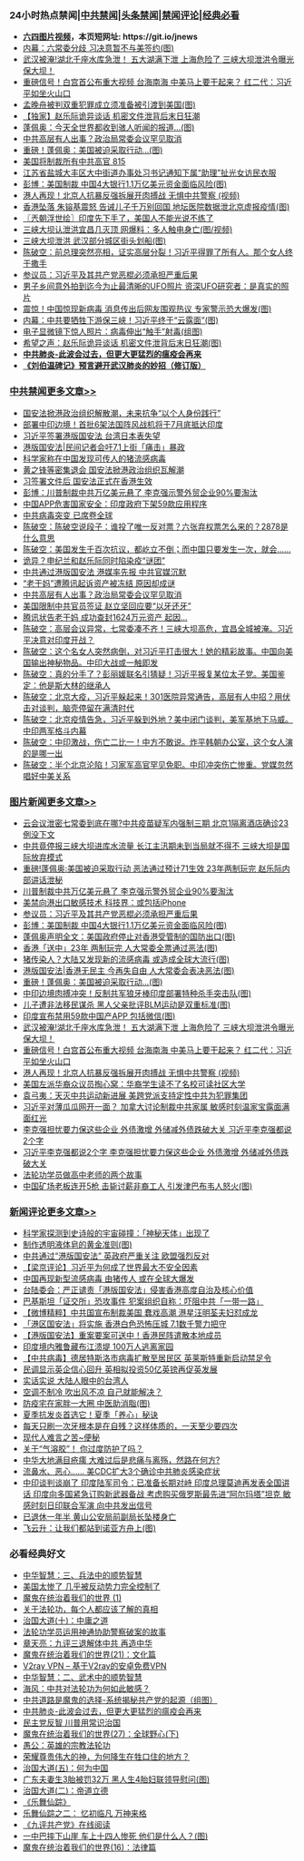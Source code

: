 <div id="tt">
<h3>24小时热点禁闻|<a href="#%E4%B8%AD%E5%85%B1%E7%A6%81%E9%97%BB%E6%9B%B4%E5%A4%9A%E6%96%87%E7%AB%A0">中共禁闻</a>|<a href="#%E5%9B%BE%E7%89%87%E6%96%B0%E9%97%BB%E6%9B%B4%E5%A4%9A%E6%96%87%E7%AB%A0">头条禁闻</a>|<a href="#%E6%96%B0%E9%97%BB%E8%AF%84%E8%AE%BA%E6%9B%B4%E5%A4%9A%E6%96%87%E7%AB%A0">禁闻评论|<a href="#%E5%BF%85%E7%9C%8B%E7%BB%8F%E5%85%B8%E5%A5%BD%E6%96%87">经典必看</a></h3>
<ul>
<li><b><a href="http://d1.bdrive.tk/64.mp4" target="_blank">六四图片视频</a>，本页短网址: https://git.io/jnews</b></li>
<li><a href="https://github.com/fqnews/bnews/blob/master/cbnews/20200630/1352745.md">内幕：六常委分歧 习决意暂不与美签约(图)</a></li>
<li><a href="https://github.com/fqnews/bnews/blob/master/topimagenews/20200630/1352741.md">武汉被淹!湖北千座水库急泄！ 五大湖满下泄 上海危险了 三峡大坝泄洪令曝光 保大坝！</a></li>
<li><a href="https://github.com/fqnews/bnews/blob/master/topimagenews/20200630/1352740.md">重磅信号！白宫首公布重大视频 台海南海 中美马上要干起来？ 红二代：习近平如坐火山口</a></li>
<li><a href="https://github.com/fqnews/bnews/blob/master/cnnews/20200630/1352983.md">孟晚舟被判双重犯罪成立须准备被引渡到美国(图)</a></li>
<li><a href="https://github.com/fqnews/bnews/blob/master/comments/20200630/1352817.md">【独家】赵乐际诡异谈话 机密文件泄背后末日狂潮</a></li>
<li><a href="https://github.com/fqnews/bnews/blob/master/cbnews/20200630/1353105.md">蓬佩奥：今天全世界都收到骇人听闻的报道...(图)</a></li>
<li><a href="https://github.com/fqnews/bnews/blob/master/cbnews/20200630/1353210.md">中共高层有人出事？政治局常委会议罕见取消</a></li>
<li><a href="https://github.com/fqnews/bnews/blob/master/topimagenews/20200630/1352945.md">重磅！蓬佩奥：美国被迫采取行动...(图)</a></li>
<li><a href="https://github.com/fqnews/bnews/blob/master/bannedvideo/20200630/1352849.md">美国将制裁所有中共高官 815</a></li>
<li><a href="https://github.com/fqnews/bnews/blob/master/weiquan/20200630/1352697.md">江苏省盐城大丰区大中街道办事处习书记通知下属&#8220;助理&#8221;扯光女访民衣服</a></li>
<li><a href="https://github.com/fqnews/bnews/blob/master/topimagenews/20200630/1353113.md">彭博：美国制裁 中国4大银行1.1万亿美元资金面临风险(图)</a></li>
<li><a href="https://github.com/fqnews/bnews/blob/master/topimagenews/20200630/1352739.md">港人再现！北京人抗暴反强拆展开肉搏战 无惧中共警察 (视频)</a></li>
<li><a href="https://github.com/fqnews/bnews/blob/master/cbnews/20200630/1352948.md">香港坠落 朱镕基震怒 告诫儿子千万别回国 地坛医院数据泄北京虚报疫情(图)</a></li>
<li><a href="https://github.com/fqnews/bnews/blob/master/ssgc/20200630/1352822.md">〖兲朝浮世绘〗印度先下手了，美国人不能光说不练了</a></li>
<li><a href="https://github.com/fqnews/bnews/blob/master/cbnews/20200630/1353114.md">三峡大坝认泄洪宜昌几灭顶 网爆料：多人触电身亡(图/视频)</a></li>
<li><a href="https://github.com/fqnews/bnews/blob/master/cbnews/20200630/1353005.md">三峡大坝泄洪 武汉部分城区街头划船(图)</a></li>
<li><a href="https://github.com/fqnews/bnews/blob/master/cbnews/20200630/1352897.md">陈破空：前总理突然亮相，证实高层分裂！习近平得罪了所有人。那个女人终于撒手 </a></li>
<li><a href="https://github.com/fqnews/bnews/blob/master/topimagenews/20200630/1353145.md">参议员：习近平及其共产党恶棍必须承担严重后果</a></li>
<li><a href="https://github.com/fqnews/bnews/blob/master/comments/20200630/1352810.md">男子乡间意外拍到迄今为止最清晰的UFO照片 资深UFO研究者：是真实的照片</a></li>
<li><a href="https://github.com/fqnews/bnews/blob/master/cbnews/20200630/1353043.md">震惊！中国惊现新病毒 消息传出后网友围观热议 专家警示恐大爆发(图)</a></li>
<li><a href="https://github.com/fqnews/bnews/blob/master/cbnews/20200630/1353104.md">内幕：中共要牺牲下游保三峡！习近平终于“云露面”(图)</a></li>
<li><a href="https://github.com/fqnews/bnews/blob/master/cnnews/20200630/1352871.md">电子显微镜下惊人照片：病毒伸出“触手”射毒(组图)</a></li>
<li><a href="https://github.com/fqnews/bnews/blob/master/cbnews/20200630/1352950.md">希望之声：赵乐际诡异谈话 机密文件泄背后末日狂潮(图)</a></li>
<li><b><a href="https://github.com/fqnews/bnews/blob/master/comments/20200211/1275071.md" target="_blank">中共肺炎-此波会过去，但更大更猛烈的瘟疫会再来</a></b></li>
<li><b><a href="https://github.com/fqnews/bnews/blob/master/comments/20200207/1272816.md" target="_blank">《刘伯温碑记》预言避开武汉肺炎的妙招（修订版）</a></b></li>
</ul>
</div>

<div class="catlist">
<h3><a href="https://github.com/fqnews/bnews/blob/master/cbnews/" target="_blank">中共禁闻</a><span><a href="https://github.com/fqnews/bnews/blob/master/cbnews/" target="_blank" rel="nofollow">更多文章>></a></span></h3>
<ul>
<li><a href="https://github.com/fqnews/bnews/blob/master/cbnews/20200630/1353517.md" target="_blank">国安法掀港政治组织解散潮，未来抗争“以个人身份践行”</a></li>
<li><a href="https://github.com/fqnews/bnews/blob/master/cbnews/20200630/1353512.md" target="_blank">部署中印边境！首批6架法国阵风战机将于7月底抵达印度</a></li>
<li><a href="https://github.com/fqnews/bnews/blob/master/cbnews/20200630/1353511.md" target="_blank">习近平签署港版国安法 台湾日本表失望</a></li>
<li><a href="https://github.com/fqnews/bnews/blob/master/cbnews/20200630/1353510.md" target="_blank">港版国安法|民间记者会吁7.1上街「痛击」暴政</a></li>
<li><a href="https://github.com/fqnews/bnews/blob/master/cbnews/20200630/1353451.md" target="_blank">科学家称在中国发现可传人的猪流感病毒</a></li>
<li><a href="https://github.com/fqnews/bnews/blob/master/cbnews/20200630/1353450.md" target="_blank">黄之锋等密集退会 国安法掀港政治组织瓦解潮</a></li>
<li><a href="https://github.com/fqnews/bnews/blob/master/cbnews/20200630/1353446.md" target="_blank">习签署文件后 国安法正式在香港生效</a></li>
<li><a href="https://github.com/fqnews/bnews/blob/master/cbnews/20200630/1353412.md" target="_blank">彭博：川普制裁中共万亿美元悬了 李克强示警外贸企业90%要淘汰</a></li>
<li><a href="https://github.com/fqnews/bnews/blob/master/cbnews/20200630/1353323.md" target="_blank">中国APP危害国家安全：印度政府下架59款应用程序</a></li>
<li><a href="https://github.com/fqnews/bnews/blob/master/cbnews/20200630/1353256.md" target="_blank">中共病毒突变 已席卷全球</a></li>
<li><a href="https://github.com/fqnews/bnews/blob/master/cbnews/20200630/1353227.md" target="_blank">陈破空：陈破空说段子：谁投了唯一反对票？六张弃权票怎么来的？2878是什么意思</a></li>
<li><a href="https://github.com/fqnews/bnews/blob/master/cbnews/20200630/1353226.md" target="_blank">陈破空：美国发生千百次抗议，都屹立不倒；而中国只要发生一次，就会&#8230;&#8230;</a></li>
<li><a href="https://github.com/fqnews/bnews/blob/master/cbnews/20200630/1353213.md" target="_blank">诡异？申纪兰和赵乐际同时陷染疫“谜团”</a></li>
<li><a href="https://github.com/fqnews/bnews/blob/master/cbnews/20200630/1353212.md" target="_blank">中共通过港版国安法 港媒率先报 中共官媒沉默</a></li>
<li><a href="https://github.com/fqnews/bnews/blob/master/cbnews/20200630/1353211.md" target="_blank">“老干妈”遭腾讯起诉资产被冻结 原因却成谜</a></li>
<li><a href="https://github.com/fqnews/bnews/blob/master/cbnews/20200630/1353210.md" target="_blank">中共高层有人出事？政治局常委会议罕见取消</a></li>
<li><a href="https://github.com/fqnews/bnews/blob/master/cbnews/20200630/1353209.md" target="_blank">美国限制中共官员签证 赵立坚回应要“以牙还牙”</a></li>
<li><a href="https://github.com/fqnews/bnews/blob/master/cbnews/20200630/1353208.md" target="_blank">腾讯状告老干妈 成功查封1624万元资产 起因&#8230;</a></li>
<li><a href="https://github.com/fqnews/bnews/blob/master/cbnews/20200630/1353184.md" target="_blank">陈破空：高层会议异常，七常委凑不齐！三峡大坝高危，宜昌全城被淹。习近平决意对印度开战？</a></li>
<li><a href="https://github.com/fqnews/bnews/blob/master/cbnews/20200630/1353183.md" target="_blank">陈破空：这个名女人突然病倒，对习近平打击很大！她的精彩故事。中国向美国输出神秘物品。中印大战或一触即发</a></li>
<li><a href="https://github.com/fqnews/bnews/blob/master/cbnews/20200630/1353182.md" target="_blank">陈破空：真的分手了？彭丽媛联名引猜疑！习近平报复某位太子党。美国鉴定：他是斯大林的继承人</a></li>
<li><a href="https://github.com/fqnews/bnews/blob/master/cbnews/20200630/1353181.md" target="_blank">陈破空：北京大疫，习近平躲起来！301医院异常通告，高层有人中招？用伏击对谈判，脑壳停留在满清时代</a></li>
<li><a href="https://github.com/fqnews/bnews/blob/master/cbnews/20200630/1353180.md" target="_blank">陈破空：北京疫情告急，习近平躲到外地？美中闭门谈判，美军基地下马威。中印两军格斗内幕</a></li>
<li><a href="https://github.com/fqnews/bnews/blob/master/cbnews/20200630/1353179.md" target="_blank">陈破空：中印激战，伤亡二比一！中方不敢说。炸平韩朝办公室，这个女人演的是哪一出</a></li>
<li><a href="https://github.com/fqnews/bnews/blob/master/cbnews/20200630/1353178.md" target="_blank">陈破空：半个北京沦陷！习家军高官罕见免职。中印冲突伤亡惨重。党媒忽然唱好中美关系</a></li>

</ul>
</div>
<div class="catlist">
<h3><a href="https://github.com/fqnews/bnews/blob/master/topimagenews/" target="_blank">图片新闻</a><span><a href="https://github.com/fqnews/bnews/blob/master/topimagenews/" target="_blank" rel="nofollow">更多文章>></a></span></h3>
<ul>
<li><a href="https://github.com/fqnews/bnews/blob/master/topimagenews/20200630/1353509.md" target="_blank">云会议泄密七常委到底在哪?中共疫苗疑军内强制三期 北京1隔离酒店确诊23例没下文</a></li>
<li><a href="https://github.com/fqnews/bnews/blob/master/topimagenews/20200630/1353508.md" target="_blank">中共竟停报三峡大坝进库水流量 长江主汛期未到当局就不得不 三峡大坝是国际放弃模式</a></li>
<li><a href="https://github.com/fqnews/bnews/blob/master/topimagenews/20200630/1353411.md" target="_blank">重磅!蓬佩奥:美国被迫采取行动 恶法通过预计71生效 23年两制玩完 赵乐际内部讲话泄秘</a></li>
<li><a href="https://github.com/fqnews/bnews/blob/master/topimagenews/20200630/1353366.md" target="_blank">川普制裁中共万亿美元悬了 李克强示警外贸企业90%要淘汰</a></li>
<li><a href="https://github.com/fqnews/bnews/blob/master/topimagenews/20200630/1353154.md" target="_blank">美禁向港出口敏感技术 科技界：或包括iPhone</a></li>
<li><a href="https://github.com/fqnews/bnews/blob/master/topimagenews/20200630/1353145.md" target="_blank">参议员：习近平及其共产党恶棍必须承担严重后果</a></li>
<li><a href="https://github.com/fqnews/bnews/blob/master/topimagenews/20200630/1353113.md" target="_blank">彭博：美国制裁 中国4大银行1.1万亿美元资金面临风险(图)</a></li>
<li><a href="https://github.com/fqnews/bnews/blob/master/topimagenews/20200630/1353103.md" target="_blank">蓬佩奥声明全文：美国政府停止对香港受管制的国防出口(图)</a></li>
<li><a href="https://github.com/fqnews/bnews/blob/master/topimagenews/20200630/1353041.md" target="_blank">香港「送中」23年 两制玩完 人大常委全票通过恶法(图)</a></li>
<li><a href="https://github.com/fqnews/bnews/blob/master/topimagenews/20200630/1353001.md" target="_blank">猪传染人？大陆又发现新的流感病毒 或造成全球大流行(图)</a></li>
<li><a href="https://github.com/fqnews/bnews/blob/master/topimagenews/20200630/1352946.md" target="_blank">港版国安法|香港无民主 今再失自由 人大常委会表决恶法(图)</a></li>
<li><a href="https://github.com/fqnews/bnews/blob/master/topimagenews/20200630/1352945.md" target="_blank">重磅！蓬佩奥：美国被迫采取行动&#8230;(图)</a></li>
<li><a href="https://github.com/fqnews/bnews/blob/master/topimagenews/20200630/1352944.md" target="_blank">中印边境肉搏冲突！反制共军狼牙棒印度部署特种杀手突击队(图)</a></li>
<li><a href="https://github.com/fqnews/bnews/blob/master/topimagenews/20200630/1352911.md" target="_blank">儿子遭非法移民谋杀 黑人父亲批评BLM运动是双重标准(图)</a></li>
<li><a href="https://github.com/fqnews/bnews/blob/master/topimagenews/20200630/1352910.md" target="_blank">印度宣布禁用59款中国产APP 包括微信(图)</a></li>
<li><a href="https://github.com/fqnews/bnews/blob/master/topimagenews/20200630/1352741.md" target="_blank">武汉被淹!湖北千座水库急泄！ 五大湖满下泄 上海危险了 三峡大坝泄洪令曝光 保大坝！</a></li>
<li><a href="https://github.com/fqnews/bnews/blob/master/topimagenews/20200630/1352740.md" target="_blank">重磅信号！白宫首公布重大视频 台海南海 中美马上要干起来？ 红二代：习近平如坐火山口</a></li>
<li><a href="https://github.com/fqnews/bnews/blob/master/topimagenews/20200630/1352739.md" target="_blank">港人再现！北京人抗暴反强拆展开肉搏战 无惧中共警察 (视频)</a></li>
<li><a href="https://github.com/fqnews/bnews/blob/master/topimagenews/20200630/1352738.md" target="_blank">美国左派华裔众议员掏心窝：华裔学生读不了名校可读社区大学</a></li>
<li><a href="https://github.com/fqnews/bnews/blob/master/topimagenews/20200629/1352660.md" target="_blank">袁弓夷：天灭中共运动新进展 美跨党派支持定性中共为犯罪集团</a></li>
<li><a href="https://github.com/fqnews/bnews/blob/master/topimagenews/20200629/1352659.md" target="_blank">习近平对薄瓜瓜网开一面？ 加拿大讨论制裁中共家属 敏感时刻温家宝露面满面红光</a></li>
<li><a href="https://github.com/fqnews/bnews/blob/master/topimagenews/20200629/1352658.md" target="_blank">李克强担忧要力保这些企业 外债激增 外储减外债跌破大关 习近平李克强都说2个字</a></li>
<li><a href="https://github.com/fqnews/bnews/blob/master/topimagenews/20200629/1352638.md" target="_blank">习近平李克强都说2个字 李克强担忧要力保这些企业 外债激增 外储减外债跌破大关</a></li>
<li><a href="https://github.com/fqnews/bnews/blob/master/comments/20200629/1352533.md" target="_blank">法轮功学员做高中老师的两个故事</a></li>
<li><a href="https://github.com/fqnews/bnews/blob/master/topimagenews/20200629/1352551.md" target="_blank">中国矿场老板连开5枪 击毙讨薪非裔工人 引发津巴布韦人怒火(图)</a></li>

</ul>
</div>
<div class="catlist">
<h3><a href="https://github.com/fqnews/bnews/blob/master/comments/" target="_blank">新闻评论</a><span><a href="https://github.com/fqnews/bnews/blob/master/comments/" target="_blank" rel="nofollow">更多文章>></a></span></h3>
<ul>
<li><a href="https://github.com/fqnews/bnews/blob/master/comments/20200630/1353447.md" target="_blank">科学家探测到史诗般的宇宙碰撞：「神秘天体」出现了</a></li>
<li><a href="https://github.com/fqnews/bnews/blob/master/comments/20200630/1353410.md" target="_blank">制作透明液体皂的黄金准则(图)</a></li>
<li><a href="https://github.com/fqnews/bnews/blob/master/comments/20200630/1353322.md" target="_blank">中共通过“港版国安法”  英政府严重关注  欧盟强烈反对</a></li>
<li><a href="https://github.com/fqnews/bnews/blob/master/comments/20200630/1353319.md" target="_blank">【梁京评论】习近平为何成了世界最大不安全因素</a></li>
<li><a href="https://github.com/fqnews/bnews/blob/master/comments/20200630/1353225.md" target="_blank">中国再现新型流感病毒  由猪传人 或在全球大爆发</a></li>
<li><a href="https://github.com/fqnews/bnews/blob/master/comments/20200630/1353224.md" target="_blank">台陆委会：严正谴责「港版国安法」侵害香港高度自治及核心价值</a></li>
<li><a href="https://github.com/fqnews/bnews/blob/master/comments/20200630/1353223.md" target="_blank">巴基斯坦「证交所」恐攻事件  犯案组织自称：吓阻中共「一带一路」</a></li>
<li><a href="https://github.com/fqnews/bnews/blob/master/comments/20200630/1353220.md" target="_blank">【微博精粹】中共国宣布制裁美国 蠢戏高潮 港星汪明荃夫妇怼成龙</a></li>
<li><a href="https://github.com/fqnews/bnews/blob/master/comments/20200630/1353177.md" target="_blank">「港区国安法」将实施 香港白色恐怖压城 7.1数千警力把守</a></li>
<li><a href="https://github.com/fqnews/bnews/blob/master/comments/20200630/1353165.md" target="_blank">【港版国安法】重案要案可送中！香港民阵遣散本地成员</a></li>
<li><a href="https://github.com/fqnews/bnews/blob/master/comments/20200630/1353153.md" target="_blank">印度境内雅鲁藏布江溃堤 100万人逃离家园</a></li>
<li><a href="https://github.com/fqnews/bnews/blob/master/comments/20200630/1353152.md" target="_blank">【中共病毒】德居特斯洛市病毒扩散至居民区  英莱斯特重新启动禁足令</a></li>
<li><a href="https://github.com/fqnews/bnews/blob/master/comments/20200630/1353151.md" target="_blank">民调显示英企信心回升 英相拟投资50亿英镑再促英发展</a></li>
<li><a href="https://github.com/fqnews/bnews/blob/master/comments/20200630/1353150.md" target="_blank">实话实说 大陆人眼中的台湾人</a></li>
<li><a href="https://github.com/fqnews/bnews/blob/master/comments/20200630/1353149.md" target="_blank">空调不制冷 吹出风不凉 自己就能解决？</a></li>
<li><a href="https://github.com/fqnews/bnews/blob/master/comments/20200630/1353144.md" target="_blank">防疫宅在家胖一大圈 中医助消脂(图)</a></li>
<li><a href="https://github.com/fqnews/bnews/blob/master/comments/20200630/1353137.md" target="_blank">夏季抗发炎首选它！夏季「养心」秘诀</a></li>
<li><a href="https://github.com/fqnews/bnews/blob/master/comments/20200630/1353136.md" target="_blank">每天只刷一次牙根本是在自残？这样体质的，一天至少要四次</a></li>
<li><a href="https://github.com/fqnews/bnews/blob/master/comments/20200630/1353135.md" target="_blank">现代人难言之苦~便秘</a></li>
<li><a href="https://github.com/fqnews/bnews/blob/master/comments/20200630/1353134.md" target="_blank">关于“气溶胶”！ 你过度防护了吗？</a></li>
<li><a href="https://github.com/fqnews/bnews/blob/master/comments/20200630/1353133.md" target="_blank">中华大地满目疮痍 大难过后是悲痛与离殇，然路在何方?</a></li>
<li><a href="https://github.com/fqnews/bnews/blob/master/comments/20200630/1353117.md" target="_blank">流鼻水、恶心&#8230;&#8230; 美CDC扩大3个确诊中共肺炎感染症状</a></li>
<li><a href="https://github.com/fqnews/bnews/blob/master/comments/20200630/1353098.md" target="_blank">中印谈判谈崩了 印度陆军司令：已准备长期对峙 印度总理莫迪再发表全国讲话 印度向多国紧急订购新武器备战 考虑购买俄罗斯最先进“阿尔玛塔”坦克 敏感时刻日印联合军演 向中共发出信号</a></li>
<li><a href="https://github.com/fqnews/bnews/blob/master/comments/20200630/1353037.md" target="_blank">已退休一年半 黄山公安局前副局长坠楼身亡</a></li>
<li><a href="https://github.com/fqnews/bnews/blob/master/comments/20200630/1353022.md" target="_blank">飞云升：让我们都站到诺亚方舟上(图)</a></li>

</ul>
</div>

<div class="catlist">
<h3>必看经典好文</h3>
<ul>
<li><a href="https://github.com/fqnews/bnews/blob/master/comments/20200605/783248.md" target="_blank">中华智慧：三、兵法中的顺势智慧</a></li>
<li><a href="https://github.com/fqnews/bnews/blob/master/comments/20200624/1349702.md" target="_blank">美国太惨了 几乎被反动势力完全控制了</a></li>
<li><a href="https://github.com/fqnews/bnews/blob/master/topimagenews/20180519/944624.md" target="_blank">魔鬼在统治着我们的世界 (1)</a></li>
<li><a href="https://github.com/fqnews/bnews/blob/master/topimagenews/20161125/619230.md" target="_blank">关于法轮功，每个人都应该了解的真相</a></li>
<li><a href="https://github.com/fqnews/bnews/blob/master/cbnews/20180316/915423.md" target="_blank">治国大道(十)：中庸之道</a></li>
<li><a href="https://github.com/fqnews/bnews/blob/master/cbnews/20170626/780479.md" target="_blank">法轮功学员运用神通协助警察破案的故事</a></li>
<li><a href="https://github.com/fqnews/bnews/blob/master/comments/20131119/1029445.md" target="_blank">章天亮：九评三退解体中共 再造中华</a></li>
<li><a href="https://github.com/fqnews/bnews/blob/master/comments/20180802/980476.md" target="_blank">魔鬼在统治着我们的世界(21)：文化篇</a></li>
<li><a href="https://github.com/fqnews/bnews/blob/master/comments/20200112/1257608.md" target="_blank">V2ray VPN &#8211; 基于V2ray的安卓免费VPN</a></li>
<li><a href="https://github.com/fqnews/bnews/blob/master/comments/20200605/783249.md" target="_blank">中华智慧：二、武术中的顺势智慧</a></li>
<li><a href="https://github.com/fqnews/bnews/blob/master/comments/20191218/1228234.md" target="_blank">海风：中共对法轮功为何如此敏感？</a></li>
<li><a href="https://github.com/fqnews/bnews/blob/master/comments/20181209/1044543.md" target="_blank">中共道路是魔鬼的选择-系统揭秘共产党的起源（组图）</a></li>
<li><a href="https://github.com/fqnews/bnews/blob/master/comments/20200211/1275071.md" target="_blank">中共肺炎-此波会过去，但更大更猛烈的瘟疫会再来</a></li>
<li><a href="https://github.com/fqnews/bnews/blob/master/comments/20200621/1348236.md" target="_blank">民主党反智 川普用常识治国</a></li>
<li><a href="https://github.com/fqnews/bnews/blob/master/comments/20181224/1052333.md" target="_blank">魔鬼在统治着我们的世界(27)：全球野心(下)</a></li>
<li><a href="https://github.com/fqnews/bnews/blob/master/comments/20200313/1292991.md" target="_blank">愚公：英雄的宗教法轮功</a></li>
<li><a href="https://github.com/fqnews/bnews/blob/master/comments/20200618/1346830.md" target="_blank">荣耀尊贵伟大的神，为何降生在牲口住的地方？</a></li>
<li><a href="https://github.com/fqnews/bnews/blob/master/cbnews/20180311/913065.md" target="_blank">治国大道(五)：何为中国</a></li>
<li><a href="https://github.com/fqnews/bnews/blob/master/cbnews/20200611/1343037.md" target="_blank">广东夫妻生3胎被罚32万 黑人生4胎妇联领导慰问(图)</a></li>
<li><a href="https://github.com/fqnews/bnews/blob/master/cbnews/20180308/911611.md" target="_blank">治国大道(二)：帝道立德</a></li>
<li><a href="https://github.com/fqnews/bnews/blob/master/comments/20200527/783191.md" target="_blank">《乐舞仙踪》</a></li>
<li><a href="https://github.com/fqnews/bnews/blob/master/tculture/20170711/790081.md" target="_blank">乐舞仙踪之二： 忆初临凡 万神来格</a></li>
<li><a href="https://github.com/fqnews/bnews/blob/master/bookonline/20131116/201057.md" target="_blank">《九评共产党》在线阅读</a></li>
<li><a href="https://github.com/fqnews/bnews/blob/master/cbnews/20200611/1343057.md" target="_blank">一中巴摔下山崖 车上十四人惨死 他们是什么人？(图)</a></li>
<li><a href="https://github.com/fqnews/bnews/blob/master/topimagenews/20180615/958090.md" target="_blank">魔鬼在统治着我们的世界(16)：法律篇</a></li>

</ul>
</div>